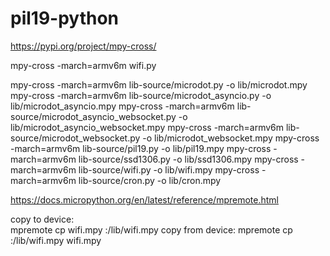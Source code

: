 # pil19-python

https://pypi.org/project/mpy-cross/

mpy-cross -march=armv6m wifi.py

mpy-cross -march=armv6m lib-source/microdot.py -o lib/microdot.mpy
mpy-cross -march=armv6m lib-source/microdot_asyncio.py -o lib/microdot_asyncio.mpy
mpy-cross -march=armv6m lib-source/microdot_asyncio_websocket.py -o lib/microdot_asyncio_websocket.mpy
mpy-cross -march=armv6m lib-source/microdot_websocket.py -o lib/microdot_websocket.mpy
mpy-cross -march=armv6m lib-source/pil19.py -o lib/pil19.mpy
mpy-cross -march=armv6m lib-source/ssd1306.py -o lib/ssd1306.mpy
mpy-cross -march=armv6m lib-source/wifi.py -o lib/wifi.mpy
mpy-cross -march=armv6m lib-source/cron.py -o lib/cron.mpy

https://docs.micropython.org/en/latest/reference/mpremote.html

copy to device:  
mpremote cp wifi.mpy :/lib/wifi.mpy
 copy from device:
 mpremote cp :/lib/wifi.mpy wifi.mpy 